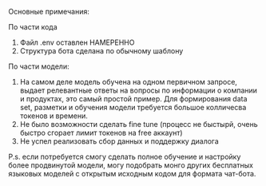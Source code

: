 Основные примечания:

По части кода
1. Файл .env оставлен НАМЕРЕННО
2. Структура бота сделана по обычному шаблону

По части модели:
1. На самом деле модель обучена на одном первичном запросе, выдает релевантные ответы на вопросы по информации о компании и продуктах,
это самый простой пример. Для формирования data set, разметки и обучения модели требуется большое колличесва токенов и времени. 
2. Не было возможности сделать fine tune (процесс не быстырй, очень быстро сгорает лимит токенов на free аккаунт)
3. Не успел реализовать сбор данных и поддержку диалога

P.s. если потребуется смогу сделать полное обучение и настройку более продвинутой модели, могу подобрать монго других бесплатных языковых моделей с открытым исходным кодом для формата чат-бота.
